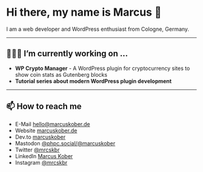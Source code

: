 # Hi there, my name is Marcus 👋

I am a web developer and WordPress enthusiast from Cologne, Germany.

---

## 👨🏻‍💻 I’m currently working on ...

- **WP Crypto Manager** - A WordPress plugin for cryptocurrency sites to show coin stats as Gutenberg blocks
- **Tutorial series about modern WordPress plugin development**

---

## 📫 How to reach me

- E-Mail [hello@marcuskober.de](mailto:hello@marcuskober.de)
- Website [marcuskober.de](https://marcuskober.de)
- Dev.to [marcuskober](https://dev.to/marcuskober)
- Mastodon <a href="https://phpc.social/@marcuskober" rel="nofollow me">@phpc.social/@marcuskober</a>
- Twitter [@mrcskbr](https://twitter.com/mrcskbr)
- LinkedIn [Marcus Kober](https://www.linkedin.com/in/marcus-kober/)
- Instagram [@mrcskbr](https://www.instagram.com/mrcskbr/)
